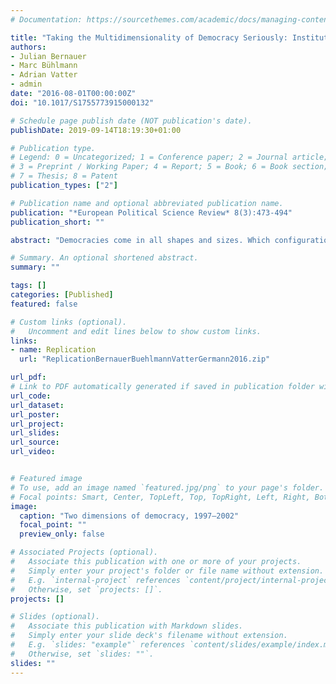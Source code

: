 ```yaml
---
# Documentation: https://sourcethemes.com/academic/docs/managing-content/

title: "Taking the Multidimensionality of Democracy Seriously: Institutional Patterns and the Quality of Democracy"
authors: 
- Julian Bernauer
- Marc Bühlmann
- Adrian Vatter
- admin
date: "2016-08-01T00:00:00Z"
doi: "10.1017/S1755773915000132"

# Schedule page publish date (NOT publication's date).
publishDate: 2019-09-14T18:19:30+01:00

# Publication type.
# Legend: 0 = Uncategorized; 1 = Conference paper; 2 = Journal article;
# 3 = Preprint / Working Paper; 4 = Report; 5 = Book; 6 = Book section;
# 7 = Thesis; 8 = Patent
publication_types: ["2"]

# Publication name and optional abbreviated publication name.
publication: "*European Political Science Review* 8(3):473-494"
publication_short: ""

abstract: "Democracies come in all shapes and sizes. Which configuration of political institutions produces the highest democratic quality is a notorious debate. The lineup of contenders includes ‘consensus’, ‘Westminster’, and ‘centripetal’ democracy. A trend in the evaluation of the relationship between empirical patterns of democracy and its quality is that the multidimensional nature of both concepts is increasingly taken into account. This article tests the assertion that certain centripetal configurations of proportionality in party systems and government, and unitarism in the remaining state structure, might outperform all other alternatives both in terms of inclusiveness and effectiveness. Analyzing 33 democracies, the results of interactive regression models only partially support this claim. Proportional–unitary democracies have the best track record in terms of representation, but there are little differences in participation, transparency, and government capability compared with other models."

# Summary. An optional shortened abstract.
summary: ""

tags: []
categories: [Published]
featured: false

# Custom links (optional).
#   Uncomment and edit lines below to show custom links.
links:
- name: Replication
  url: "ReplicationBernauerBuehlmannVatterGermann2016.zip"

url_pdf: 
# Link to PDF automatically generated if saved in publication folder with same name as folder
url_code: 
url_dataset: 
url_poster:
url_project:
url_slides:
url_source:
url_video:


# Featured image
# To use, add an image named `featured.jpg/png` to your page's folder. 
# Focal points: Smart, Center, TopLeft, Top, TopRight, Left, Right, BottomLeft, Bottom, BottomRight.
image:
  caption: "Two dimensions of democracy, 1997–2002"
  focal_point: ""
  preview_only: false

# Associated Projects (optional).
#   Associate this publication with one or more of your projects.
#   Simply enter your project's folder or file name without extension.
#   E.g. `internal-project` references `content/project/internal-project/index.md`.
#   Otherwise, set `projects: []`.
projects: []

# Slides (optional).
#   Associate this publication with Markdown slides.
#   Simply enter your slide deck's filename without extension.
#   E.g. `slides: "example"` references `content/slides/example/index.md`.
#   Otherwise, set `slides: ""`.
slides: ""
---
```

